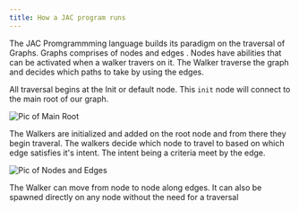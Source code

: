 ```yaml
---
title: How a JAC program runs
---
```


The JAC Promgrammming language builds its paradigm on the traversal of Graphs. Graphs comprises of nodes and edges . Nodes have abilities that can be activated when a walker travers on it. The Walker traverse the graph and decides which paths to take by using the edges.

All traversal begins at the Init or default node. This `init` node will connect to the main root of our graph.


![Pic of Main Root](/img/tutorial/intermediate/root.png)

The Walkers are initialized and added on the root node and from there they begin traveral.
The walkers decide which node to travel to based on which edge satisfies it's intent. The intent being a criteria meet by the edge.

![Pic of Nodes and Edges](/img/tutorial/intermediate/graph.png)

The Walker can move from node to node along edges. It can also be spawned directly on any node without the need for a traversal
